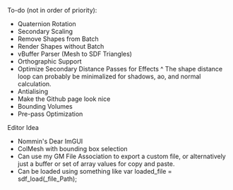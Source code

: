To-do (not in order of priority):
- Quaternion Rotation
- Secondary Scaling
- Remove Shapes from Batch
- Render Shapes without Batch
- vBuffer Parser (Mesh to SDF Triangles)
- Orthographic Support
- Optimize Secondary Distance Passes for Effects
  ^ The shape distance loop can probably be minimalized for shadows, ao, and normal calculation.
- Antialising
- Make the Github page look nice
- Bounding Volumes
- Pre-pass Optimization
  
Editor Idea
- Nommin's Dear ImGUI 
- ColMesh with bounding box selection
- Can use my GM File Association to export a custom file, or alternatively just a buffer or set of array values for copy and paste.
- Can be loaded using something like var loaded_file = sdf_load(_file_Path);
